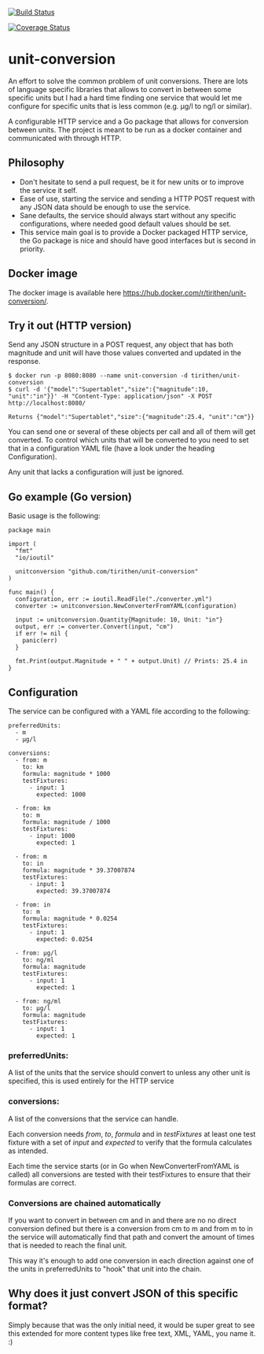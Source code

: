 [![Build Status](https://travis-ci.org/tirithen/unit-conversion.svg?branch=master)](https://travis-ci.org/tirithen/unit-conversion)

[![Coverage Status](https://coveralls.io/repos/github/tirithen/unit-conversion/badge.svg?branch=master)](https://coveralls.io/github/tirithen/unit-conversion?branch=master)

# unit-conversion

An effort to solve the common problem of unit conversions. There are lots of language specific libraries that allows to convert in between some specific units but I had a hard time finding one service that would let me configure for specific units that is less common (e.g. µg/l to ng/l or similar).

A configurable HTTP service and a Go package that allows for conversion between units. The project is meant to be run as a docker container and communicated with through HTTP.

## Philosophy

* Don't hesitate to send a pull request, be it for new units or to improve the service it self.
* Ease of use, starting the service and sending a HTTP POST request with any JSON data should be enough to use the service.
* Sane defaults, the service should always start without any specific configurations, where needed good default values should be set.
* This service main goal is to provide a Docker packaged HTTP service, the Go package is nice and should have good interfaces but is second in priority.

## Docker image

The docker image is available here https://hub.docker.com/r/tirithen/unit-conversion/.

## Try it out (HTTP version)

Send any JSON structure in a POST request, any object that has both magnitude and unit will have those values converted and updated in the response.

    $ docker run -p 8080:8080 --name unit-conversion -d tirithen/unit-conversion
    $ curl -d '{"model":"Supertablet","size":{"magnitude":10, "unit":"in"}}' -H "Content-Type: application/json" -X POST http://localhost:8080/

    Returns {"model":"Supertablet","size":{"magnitude":25.4, "unit":"cm"}}

You can send one or several of these objects per call and all of them will get converted. To control which units that will be converted to you need to set that in a configuration YAML file (have a look under the heading Configuration).

Any unit that lacks a configuration will just be ignored.

## Go example (Go version)

Basic usage is the following:

    package main

    import (
      "fmt"
      "io/ioutil"

      unitconversion "github.com/tirithen/unit-conversion"
    )

    func main() {
      configuration, err := ioutil.ReadFile("./converter.yml")
      converter := unitconversion.NewConverterFromYAML(configuration)

      input := unitconversion.Quantity{Magnitude: 10, Unit: "in"}
      output, err := converter.Convert(input, "cm")
      if err != nil {
        panic(err)
      }

      fmt.Print(output.Magnitude + " " + output.Unit) // Prints: 25.4 in
    }

## Configuration

The service can be configured with a YAML file according to the following:

    preferredUnits:
      - m
      - µg/l

    conversions:
      - from: m
        to: km
        formula: magnitude * 1000
        testFixtures:
          - input: 1
            expected: 1000

      - from: km
        to: m
        formula: magnitude / 1000
        testFixtures:
          - input: 1000
            expected: 1

      - from: m
        to: in
        formula: magnitude * 39.37007874
        testFixtures:
          - input: 1
            expected: 39.37007874

      - from: in
        to: m
        formula: magnitude * 0.0254
        testFixtures:
          - input: 1
            expected: 0.0254

      - from: µg/l
        to: ng/ml
        formula: magnitude
        testFixtures:
          - input: 1
            expected: 1

      - from: ng/ml
        to: µg/l
        formula: magnitude
        testFixtures:
          - input: 1
            expected: 1

### preferredUnits:

A list of the units that the service should convert to unless any other unit is specified, this is used entirely for the HTTP service

### conversions:

A list of the conversions that the service can handle.

Each conversion needs *from*, *to*, *formula* and in *testFixtures* at least one test fixture with a set of *input* and *expected* to verify that the formula calculates as intended.

Each time the service starts (or in Go when NewConverterFromYAML is called) all conversions are tested with their testFixtures to ensure that their formulas are correct.

### Conversions are chained automatically

If you want to convert in between cm and in and there are no no direct conversion defined but there is a conversion from cm to m and from m to in the service will automatically find that path and convert the amount of times that is needed to reach the final unit.

This way it's enough to add one conversion in each direction against one of the units in preferredUnits to "hook" that unit into the chain.

## Why does it just convert JSON of this specific format?

Simply because that was the only initial need, it would be super great to see this extended for more content types like free text, XML, YAML, you name it. :)
